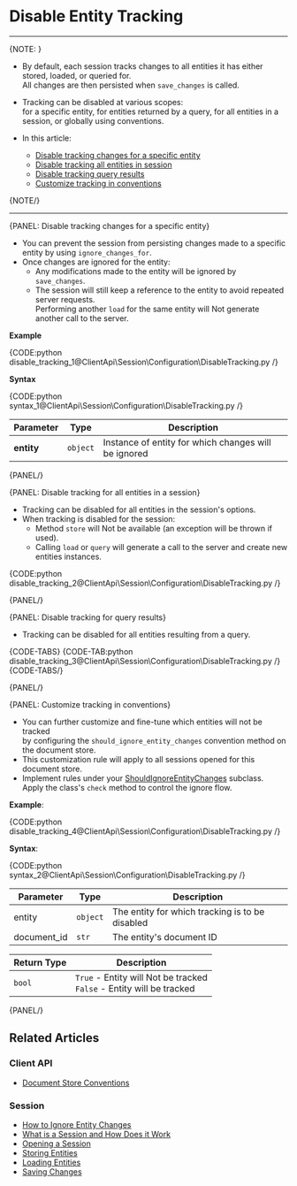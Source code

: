 # Disable Entity Tracking
---

{NOTE: }

* By default, each session tracks changes to all entities it has either stored, loaded, or queried for.  
  All changes are then persisted when `save_changes` is called.  

* Tracking can be disabled at various scopes:  
  for a specific entity, for entities returned by a query, for all entities in a session, or globally using conventions.

* In this article:
    * [Disable tracking changes for a specific entity](../../../client-api/session/configuration/how-to-disable-tracking#disable-tracking-changes-for-a-specific-entity)
    * [Disable tracking all entities in session](../../../client-api/session/configuration/how-to-disable-tracking#disable-tracking-all-entities-in-session)
    * [Disable tracking query results](../../../client-api/session/configuration/how-to-disable-tracking#disable-tracking-query-results)
    * [Customize tracking in conventions](../../../client-api/session/configuration/how-to-disable-tracking#customize-tracking-in-conventions)

{NOTE/}

---

{PANEL: Disable tracking changes for a specific entity}

* You can prevent the session from persisting changes made to a specific entity by using `ignore_changes_for`.
* Once changes are ignored for the entity:
    * Any modifications made to the entity will be ignored by `save_changes`.
    * The session will still keep a reference to the entity to avoid repeated server requests.  
      Performing another `load` for the same entity will Not generate another call to the server.
  
**Example**

{CODE:python disable_tracking_1@ClientApi\Session\Configuration\DisableTracking.py /}

**Syntax**

{CODE:python syntax_1@ClientApi\Session\Configuration\DisableTracking.py /}

| Parameter  | Type     | Description                                          |
|------------|----------|------------------------------------------------------|
| **entity** | `object` | Instance of entity for which changes will be ignored |

{PANEL/}

{PANEL: Disable tracking for all entities in a session}

* Tracking can be disabled for all entities in the session's options.  
* When tracking is disabled for the session:  
  * Method `store` will Not be available (an exception will be thrown if used).
  * Calling `load` or `query` will generate a call to the server and create new entities instances.  

{CODE:python disable_tracking_2@ClientApi\Session\Configuration\DisableTracking.py /}

{PANEL/}

{PANEL: Disable tracking for query results}

* Tracking can be disabled for all entities resulting from a query.

{CODE-TABS}
{CODE-TAB:python disable_tracking_3@ClientApi\Session\Configuration\DisableTracking.py /}
{CODE-TABS/}

{PANEL/}

{PANEL: Customize tracking in conventions}

* You can further customize and fine-tune which entities will not be tracked  
  by configuring the `should_ignore_entity_changes` convention method on the document store.
* This customization rule will apply to all sessions opened for this document store.
* Implement rules under your [ShouldIgnoreEntityChanges](../../../client-api/session/configuration/how-to-disable-tracking#syntax) subclass.  
  Apply the class's `check` method to control the ignore flow.

**Example**:

{CODE:python disable_tracking_4@ClientApi\Session\Configuration\DisableTracking.py /}

**Syntax**:

{CODE:python syntax_2@ClientApi\Session\Configuration\DisableTracking.py /}

| Parameter   | Type     | Description                                     |
|-------------|----------|-------------------------------------------------|
| entity      | `object` | The entity for which tracking is to be disabled |
| document_id | `str`    | The entity's document ID                        |

| Return Type   | Description                                                             |
|---------------|-------------------------------------------------------------------------|
| `bool`        | `True` - Entity will Not be tracked<br>`False` - Entity will be tracked |

{PANEL/}

## Related Articles

### Client API

- [Document Store Conventions](../../../client-api/configuration/conventions)

### Session

- [How to Ignore Entity Changes](../../../client-api/session/how-to/ignore-entity-changes)
- [What is a Session and How Does it Work](../../../client-api/session/what-is-a-session-and-how-does-it-work) 
- [Opening a Session](../../../client-api/session/opening-a-session)
- [Storing Entities](../../../client-api/session/storing-entities)
- [Loading Entities](../../../client-api/session/loading-entities)
- [Saving Changes](../../../client-api/session/saving-changes)
